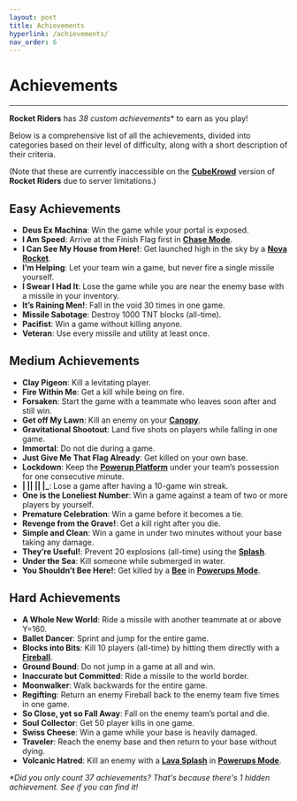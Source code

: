 ```yaml
---
layout: post
title: Achievements
hyperlink: /achievements/
nav_order: 6
---
```

# **Achievements**
---

**Rocket Riders** has **38* custom achievements** to earn as you play!

Below is a comprehensive list of all the achievements, divided into categories based on their level of difficulty, along with a short description of their criteria.

(Note that these are currently inaccessible on the **[CubeKrowd](https://cubekrowd.net/)** version of **Rocket Riders** due to server limitations.)

**Easy Achievements**
---

- **Deus Ex Machina**: Win the game while your portal is exposed.
- **I Am Speed**: Arrive at the Finish Flag first in **[Chase Mode](https://zeroniaserver.github.io/RocketRidersWiki/gamemodes/chase)**.
- **I Can See My House from Here!**: Get launched high in the sky by a **[Nova Rocket](https://zeroniaserver.github.io/RocketRidersWiki/utilities/nova_rocket)**.
- **I’m Helping**: Let your team win a game, but never fire a single missile yourself.
- **I Swear I Had It**: Lose the game while you are near the enemy base with a missile in your inventory.
- **It’s Raining Men!**: Fall in the void 30 times in one game.
- **Missile Sabotage**: Destroy 1000 TNT blocks (all-time).
- **Pacifist**: Win a game without killing anyone.
- **Veteran**: Use every missile and utility at least once.

**Medium Achievements**
---
- **Clay Pigeon**: Kill a levitating player.
- **Fire Within Me**: Get a kill while being on fire.
- **Forsaken**: Start the game with a teammate who leaves soon after and still win.
- **Get off My Lawn**: Kill an enemy on your **[Canopy](https://zeroniaserver.github.io/RocketRidersWiki/utilities/canopy)**.
- **Gravitational Shootout**: Land five shots on players while falling in one game.
- **Immortal**: Do not die during a game.
- **Just Give Me That Flag Already**: Get killed on your own base.
- **Lockdown**: Keep the **[Powerup Platform](https://zeroniaserver.github.io/RocketRidersWiki/gamemodes/powerups#powerup-platform)** under your team’s possession for one consecutive minute.
- **\| \|\| \|\| \|\_**: Lose a game after having a 10-game win streak.
- **One is the Loneliest Number**: Win a game against a team of two or more players by yourself.
- **Premature Celebration**: Win a game before it becomes a tie.
- **Revenge from the Grave!**: Get a kill right after you die.
- **Simple and Clean**: Win a game in under two minutes without your base taking any damage.
- **They’re Useful!**: Prevent 20 explosions (all-time) using the **[Splash](https://zeroniaserver.github.io/RocketRidersWiki/utilities/splash)**.
- **Under the Sea**: Kill someone while submerged in water.
- **You Shouldn’t Bee Here!**: Get killed by a **[Bee](https://zeroniaserver.github.io/RocketRidersWiki/gamemodes/powerups#stinging-shield)** in **[Powerups Mode](https://zeroniaserver.github.io/RocketRidersWiki/gamemodes/powerups)**.

**Hard Achievements**
---
- **A Whole New World**: Ride a missile with another teammate at or above Y=160.
- **Ballet Dancer**: Sprint and jump for the entire game.
- **Blocks into Bits**: Kill 10 players (all-time) by hitting them directly with a **[Fireball](https://zeroniaserver.github.io/RocketRidersWiki/utilities/fireball)**.
- **Ground Bound**: Do not jump in a game at all and win.
- **Inaccurate but Committed**: Ride a missile to the world border.
- **Moonwalker**: Walk backwards for the entire game.
- **Regifting**: Return an enemy Fireball back to the enemy team five times in one game.
- **So Close, yet so Fall Away**: Fall on the enemy team’s portal and die.
- **Soul Collector**: Get 50 player kills in one game.
- **Swiss Cheese**: Win a game while your base is heavily damaged.
- **Traveler**: Reach the enemy base and then return to your base without dying.
- **Volcanic Hatred**: Kill an enemy with a **[Lava Splash](https://zeroniaserver.github.io/RocketRidersWiki/gamemodes/powerups#lava_splash)** in **[Powerups Mode](https://zeroniaserver.github.io/RocketRidersWiki/gamemodes/powerups)**.

_*Did you only count 37 achievements? That's because there's 1 hidden achievement. See if you can find it!_
